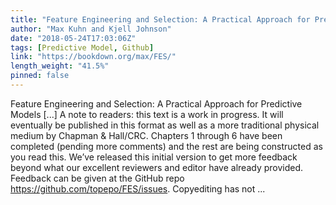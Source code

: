 ```yaml
---
title: "Feature Engineering and Selection: A Practical Approach for Predictive Models"
author: "Max Kuhn and Kjell Johnson"
date: "2018-05-24T17:03:06Z"
tags: [Predictive Model, Github]
link: "https://bookdown.org/max/FES/"
length_weight: "41.5%"
pinned: false
---
```


Feature Engineering and Selection: A Practical Approach for Predictive Models [...] A note to readers: this text is a work in progress. It will eventually be published in this format as well as a more traditional physical medium by Chapman & Hall/CRC. Chapters 1 through 6 have been completed (pending more comments) and the rest are being constructed as you read this. We’ve released this initial version to get more feedback beyond what our excellent reviewers and editor have already provided. Feedback can be given at the GitHub repo https://github.com/topepo/FES/issues. Copyediting has not ...
